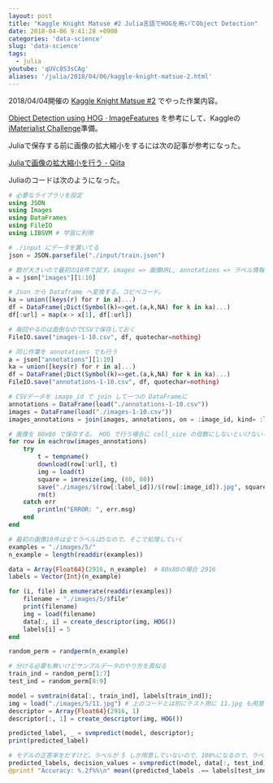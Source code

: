 ```yaml
---
layout: post
title: "Kaggle Knight Matuse #2 Julia言語でHOGを用いてObject Detection"
date: 2018-04-06 9:41:28 +0900
categories: 'data-science'
slug: 'data-science'
tags:
  - julia
youtube: 'qUVc8S3sCAg'
aliases: '/julia/2018/04/06/kaggle-knight-matsue-2.html'
---
```

2018/04/04開催の [Kaggle Knight Matsue #2](https://www.facebook.com/events/247495035794663/) でやった作業内容。

[Object Detection using HOG · ImageFeatures](http://juliaimages.github.io/ImageFeatures.jl/latest/tutorials/object_detection.html)
を参考にして、Kaggleの[iMaterialist Challenge](https://www.kaggle.com/c/imaterialist-challenge-furniture-2018)準備。

Juliaで保存する前に画像の拡大縮小をするには次の記事が参考になった。

[Juliaで画像の拡大縮小を行う \- Qiita](https://qiita.com/nel215/items/ed3476a1a4607c3f9beb)

Juliaのコードは次のようになった。

```julia
# 必要なライブラリを設定
using JSON
using Images
using DataFrames
using FileIO
using LIBSVM # 学習に利用

# ./input にデータを置いてる
json = JSON.parsefile("./input/train.json")

# 数が大きいので最初の10件で試す。images => 画像URL, annotations => ラベル情報 が別々に入っている
a = json["images"][1:10]

# Json から Dataframe へ変換する。コピペコード。
ka = union([keys(r) for r in a]...)
df = DataFrame(;Dict(Symbol(k)=>get.(a,k,NA) for k in ka)...)
df[:url] = map(x-> x[1], df[:url])

# 毎回やるのは面倒なのでCSVで保存しておく
FileIO.save("images-1-10.csv", df, quotechar=nothing)

# 同じ作業を annotations でも行う
a = json["annotations"][1:10]
ka = union([keys(r) for r in a]...)
df = DataFrame(;Dict(Symbol(k)=>get.(a,k,NA) for k in ka)...)
FileIO.save("annotations-1-10.csv", df, quotechar=nothing)

# CSVデータを image_id で join して一つの DataFrameに
annotations = DataFrame(load("./annotations-1-10.csv"))
images = DataFrame(load("./images-1-10.csv"))
images_annotations = join(images, annotations, on = :image_id, kind= :left)

# 画像を 80x80 で保存する。 HOG で行う場合に cell_size の倍数にしないといけないらしい
for row in eachrow(images_annotations)
    try
        t = tempname()
        download(row[:url], t)
        img = load(t)
        square = imresize(img, (80, 80))
        save("./images/$(row[:label_id])/$(row[:image_id]).jpg", square)
        rm(t)
    catch err
        println("ERROR: ", err.msg)
    end
end

# 最初の画像10件は全てラベルは5なので、そこで処理していく
examples = "./images/5/"
n_example = length(readdir(examples))

data = Array{Float64}(2916, n_example)  # 80x80の場合 2916
labels = Vector{Int}(n_example)

for (i, file) in enumerate(readdir(examples))
    filename = "./images/5/$file"
    print(filename)
    img = load(filename)
    data[:, i] = create_descriptor(img, HOG())
    labels[i] = 5
end

random_perm = randperm(n_example)

# 分ける必要も無いけどサンプルデータのやり方を真似る
train_ind = random_perm[1:7]
test_ind = random_perm[8:9]

model = svmtrain(data[:, train_ind], labels[train_ind]);
img = load("./images/5/11.jpg") # 上のコードとは別にテスト用に 11.jpg も用意しておく
descriptor = Array{Float64}(2916, 1)
descriptor[:, 1] = create_descriptor(img, HOG())

predicted_label, _ = svmpredict(model, descriptor);
print(predicted_label)

# モデルの正答率をだすけど。ラベルが 5 しか用意していないので、100%になるので、ラベルを増やして試したい
predicted_labels, decision_values = svmpredict(model, data[:, test_ind]);
@printf "Accuracy: %.2f%%\n" mean((predicted_labels .== labels[test_ind]))*100
```
